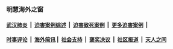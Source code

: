 
### 明慧海外之窗

####  [武汉肺炎](indexes/365.md?t=01011400) &nbsp;|&nbsp;  [迫害案例综述](indexes/328.md?t=01011400) &nbsp;|&nbsp; [迫害致死案例](indexes/277.md?t=01011400)  &nbsp;|&nbsp; [更多迫害案例](indexes/81.md?t=01011400)  &nbsp;|&nbsp; 
####  [时事评论](indexes/251.md?t=01011400) &nbsp;|&nbsp; [海外简讯](indexes/245.md?t=01011400)&nbsp;|&nbsp;  [社会支持](indexes/140.md?t=01011400) &nbsp;|&nbsp; [褒奖决议](indexes/282.md?t=01011400) &nbsp;|&nbsp; [社区报道](indexes/91.md?t=01011400)  &nbsp;|&nbsp; [天人之间](indexes/78.md?t=01011400) 

